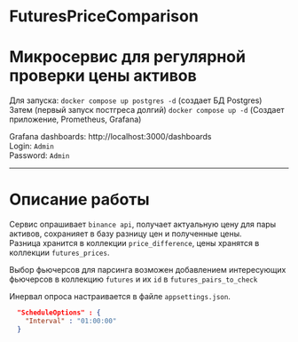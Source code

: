 # FuturesPriceComparison
# Микросервис для регулярной проверки цены активов

Для запуска:
`docker compose up postgres -d` (создает БД Postgres)  
Затем (первый запуск постгреса долгий)
`docker compose up -d` (Создает приложение, Prometheus, Grafana)  


Grafana dashboards: http://localhost:3000/dashboards  
Login: `Admin`  
Password: `Admin`

---

# Описание работы

Сервис опрашивает `binance api`, получает актуальную цену для пары активов, сохранияет в базу разницу цен и полученные цены.  
Разница хранится в коллекции `price_difference`, цены хранятся в коллекции `futures_prices`.  

Выбор фьючерсов для парсинга возможен добавлением интересующих фьючерсов в коллекцию `futures` и их `id` в `futures_pairs_to_check`  

Инервал опроса настраивается в файле `appsettings.json`.

``` json
  "ScheduleOptions" : {
    "Interval" : "01:00:00"
  }
```
